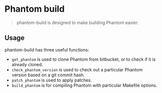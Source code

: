 Phantom build
=============

> phantom-build is designed to make building Phantom easier.

Usage
-----

phantom-build has three useful functions:

- `get_phantom` is used to clone Phantom from bitbucket, or to check if it is already cloned.
- `check_phantom_version` is used to check out a particular Phantom version based on a git commit hash.
- `patch_phantom` is used to apply patches.
- `build_phantom` is for compiling Phantom with particular Makefile options.

